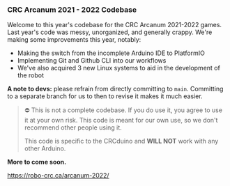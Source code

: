 ### CRC Arcanum 2021 - 2022 Codebase
Welcome to this year's codebase for the CRC Arcanum 2021-2022 games.
Last year's code was messy, unorganized, and generally crappy. We're making some improvements this year, notably:
- Making the switch from the incomplete Arduino IDE to PlatformIO
- Implementing Git and Github CLI into our workflows
- We've also acquired 3 new Linux systems to aid in the development of the robot

**A note to devs:** please refrain from directly committing to ``main``. Committing to a separate branch for us to then to revise it makes it much easier.

> ⛔️ This is not a complete codebase. If you do use it, you agree to use it at your own risk.
>  This code is meant for our own use, so we don't recommend other people using it.
>  
>  This code is specific to the CRCduino and **WILL NOT** work with any other Arduino.

**More to come soon.**

https://robo-crc.ca/arcanum-2022/
